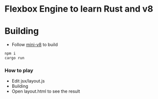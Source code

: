 # Flexbox Engine to learn Rust and v8

# Building
- Follow [mini-v8](https://github.com/SkylerLipthay/mini-v8) to build
```bash
npm i
cargo run
```

### How to play
- Edit jsx/layout.js
- Building
- Open layout.html to see the result
